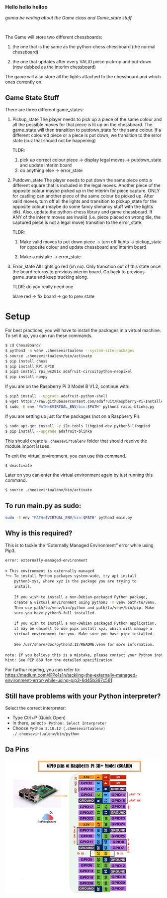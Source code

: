 ### Hello hello helloo 
*gonna be writing about the Game class and Game_state stuff*

<br>

The Game will store two different chessboards:

1. the one that is the same as the python-chess chessboard
   (the normal chessboard)

2. the one that updates after every VALID piece pick-up and put-down
   (now dubbed as the interim chessboard)

The game will also store all the lights attached to the chessboard and which ones
currently on.

## Game State Stuff

There are three different game_states:

1. Pickup_state
   The player needs to pick up a piece of the same colour and all the possible
   moves for that piece is lit up on the chessboard. The game_state will then
   transition to putdown_state for the same colour. If a different coloured piece
   or a piece is put down, we transition to the error state (cuz that should not be happening)

   TLDR:

   1. pick up correct colour piece -> display legal moves -> putdown_state and update interim board
   2. do anything else -> error_state

2. Putdown_state
   The player needs to put down the same piece onto a different square that is
   included in the legal moves. Another piece of the opposite colour maybe picked up
   in the interim for piece capture. ONLY for castling can another piece of the
   same colour be picked up. After valid moves, turn off all the lights and transition
   to pickup_state for the opposite colour (maybe do some fancy shmancy stuff with
   the lights idk). Also, update the python-chess library and game chessboard.
   If ANY of the interim moves are invalid (i.e. piece placed on wrong tile, the
   captured piece is not a legal move) transition to the error_state.

   TLDR:

   1. Make valid moves to put down piece -> turn off lights -> pickup_state for
      opposite colour and update chessboard and interim board

   2. Make a mistake -> error_state

3. Error_state
   All lights go red (oh no). Only transition out of this state once the board
   returns to previous interim board. Go back to previous game_state and keep
   trucking along.

   TLDR: do you really need one

   blare red -> fix board -> go to prev state



# Setup
For best practices, you will have to install the packages in a virtual machine.
To set it up, you can run these commands.

```bash
$ cd ChessBoard/
$ python3 -m venv .cheesevirtualenv --system-site-packages
$ source .cheesevirtualenv/bin/activate
$ pip install chess
$ pip install RPi.GPIO
$ pip3 install rpi_ws281x adafruit-circuitpython-neopixel
$ pip install numpy
```

If you are on the Raspberry Pi 3 Model B V1.2, continue with:

```bash
$ pip3 install --upgrade adafruit-python-shell
$ wget https://raw.githubusercontent.com/adafruit/Raspberry-Pi-Installer-Scripts/master/raspi-blinka.py
$ sudo -E env "PATH=$VIRTUAL_ENV/bin:$PATH" python3 raspi-blinka.py
```

If you are setting up just for the packages (not on a Raspberry Pi):

```bash
$ sudo apt-get install -y i2c-tools libgpiod-dev python3-libgpiod
$ pip install --upgrade adafruit-blinka
```

This should create a `.cheesevirtualenv` folder that should resolve the module import issues.
<br>

To exit the virtual environment, you can use this command.

```bash
$ deactivate
```

Later on you can enter the virtual environment again by just running this command.

```bash
$ source .cheesevirtualenv/bin/activate
```

## To run main.py as sudo:
```bash
sudo -E env "PATH=$VIRTUAL_ENV/bin:$PATH" python3 main.py
```

## Why is this required?
This is to tackle the “Externally Managed Environment” error while using Pip3.

```bash
error: externally-managed-environment

× This environment is externally managed
╰─> To install Python packages system-wide, try apt install
    python3-xyz, where xyz is the package you are trying to
    install.
    
    If you wish to install a non-Debian-packaged Python package,
    create a virtual environment using python3 -m venv path/to/venv.
    Then use path/to/venv/bin/python and path/to/venv/bin/pip. Make
    sure you have python3-full installed.
    
    If you wish to install a non-Debian packaged Python application,
    it may be easiest to use pipx install xyz, which will manage a
    virtual environment for you. Make sure you have pipx installed.
    
    See /usr/share/doc/python3.12/README.venv for more information.

note: If you believe this is a mistake, please contact your Python installation or OS distribution provider. You can override this, at the risk of breaking your Python installation or OS, by passing --break-system-packages.
hint: See PEP 668 for the detailed specification.
```

For furthur reading, you can refer to: https://medium.com/@Po1s1n/tackling-the-externally-managed-environment-error-while-using-pip3-6d45b367c561

## Still have problems with your Python interpreter?
Select the correct interpreter:

- Type Ctrl+P (Quick Open)
- In there, select `> Python: Select Interpreter`
- Choose `Python 3.10.12 (.cheesevirtualenv) ./.cheesevirtualenv/bin/python`

## Da Pins
![alt text](image.png)